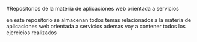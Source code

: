 #Repositorios de la materia de aplicaciones web orientada a servicios

en este repositorio se almacenan todos temas relacionados a la materia de aplicaciones web orientada a servicios 
ademas voy a contener todos los ejercicios realizados 